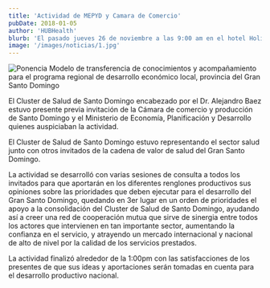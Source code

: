```yaml
---
title: 'Actividad de MEPYD y Camara de Comercio'
pubDate: 2018-01-05
author: 'HUBHealth'
blurb: 'El pasado jueves 26 de noviembre a las 9:00 am en el hotel Holiday Inn, Santo Domingo, se celebró la actividad "Modelo de transferencia de conocimientos y acompañamiento para el programa regional de desarrollo económico local, provincia del Gran Santo Domingo"'
image: '/images/noticias/1.jpg'
---
```


<img src="/images/noticias/1.jpg" alt="Ponencia Modelo de transferencia de conocimientos y acompañamiento para el programa regional de desarrollo económico local, provincia del Gran Santo Domingo" class="float-left mr-4 mb-4 max-w-sm w-full">

El Cluster de Salud de Santo Domingo encabezado por el Dr. Alejandro Baez estuvo presente previa invitación de la Cámara de comercio y producción de Santo Domingo y el Ministerio de Economía, Planificación y Desarrollo quienes auspiciaban la actividad.

El Cluster de Salud de Santo Domingo estuvo representando el sector salud junto con otros invitados de la cadena de valor de salud del Gran Santo Domingo.

La actividad se desarrolló con varias sesiones de consulta a todos los invitados para que aportarán en los diferentes renglones productivos sus opiniones sobre las prioridades que deben ejecutar para el desarrollo del Gran Santo Domingo, quedando en 3er lugar en un orden de prioridades el apoyo a la consolidación del Cluster de Salud de Santo Domingo, ayudando así a creer una red de cooperación mutua que sirve de sinergia entre todos los actores que intervienen en tan importante sector, aumentando la confianza en el servicio, y atrayendo un mercado internacional y nacional de alto de nivel por la calidad de los servicios prestados.

La actividad finalizó alrededor de la 1:00pm con las satisfacciones de los presentes de que sus ideas y aportaciones serán tomadas en cuenta para el desarrollo productivo nacional.
